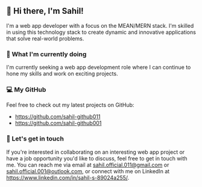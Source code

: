 ## 👋 Hi there, I'm Sahil!

I'm a web app developer with a focus on the MEAN/MERN stack. I'm skilled in using this technology stack to create dynamic and innovative applications that solve real-world problems.

### 🌱 What I'm currently doing

I'm currently seeking a web app development role where I can continue to hone my skills and work on exciting projects.

### 💻 My GitHub

Feel free to check out my latest projects on GitHub:

- https://github.com/sahil-github011
- https://github.com/sahil-github001

### 💬 Let's get in touch  

If you're interested in collaborating on an interesting web app project or have a job opportunity you'd like to discuss, feel free to get in touch with me. You can reach me via email at sahil.official.011@gmail.com or sahil.official.001@outlook.com, or connect with me on LinkedIn at https://www.linkedin.com/in/sahil-s-89024a255/.
